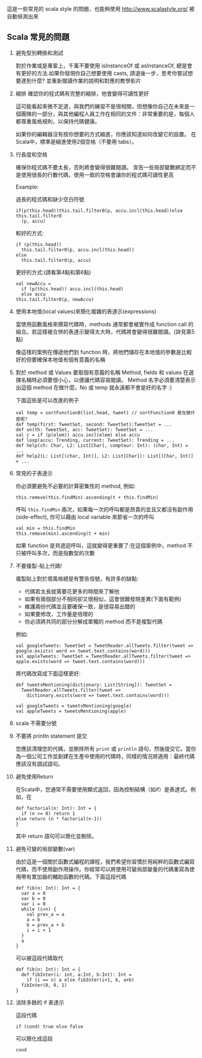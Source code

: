 這是一些常見的 scala style 的問題，也能夠使用 http://www.scalastyle.org/ 被自動偵測出來

## Scala 常見的問題

1. 避免型別轉換和測試

   對於作業或是專案上，千萬不要使用 isInstanceOf 或 asInstanceOf, 總是會有更好的方法.如果你發現你自己想要使用 casts, 請退後一步，思考你嘗試想要達到什麼? 並重新閱讀作業的說明和對應的教學影片

2. 縮排
   確認你的程式碼有完整的縮排，他會變得可讀性更好

   這可能看起來微不足道，與我們的練習不是很相關，但想像你自己在未來是一個團隊的一部分，與其他編程人員工作在相同的文件：非常重要的是，每個人都尊重風格規則，以保持代碼健康。

   如果你的編輯器沒有按你想要的方式縮進，你應該知道如何改變它的設置。 在Scala中，標準是縮進使用2個空格（不要用 tabs）。

3. 行長度和空格

    確保你程式碼不要太長，否則將會變得很難閱讀。
    宣告一些局部變數綁定而不是使用很長的行數代碼，使用一致的空格會讓你的程式碼可讀性更高

    Example:

    過長的程式碼和缺少空白符號
    ```
    if(p(this.head))this.tail.filter0(p, accu.incl(this.head))else this.tail.filter0
      (p, accu)
    ```

    較好的方式:
    ```
    if (p(this.head))
      this.tail.filter0(p, accu.incl(this.head))
    else
      this.tail.filter0(p, accu)
    ```
    
    更好的方式:(請看第4點和第6點)
    ```
    val newAccu = 
      if (p(this.head)) accu.incl(this.head)
      else accu  
    this.tail.filter0(p, newAccu)
    ```

4. 使用本地值(local values)來簡化複雜的表達示(expressions)

    當使用函數風格來撰寫代碼時，methods 通常都會被實作成 function call 的組合。若這樣被合併的表達示變得太大時，代碼將會變得很難閱讀。(詳見第5點)

    像這樣的案例在傳遞他們到 function 時，將他們儲存在本地值的參數是比較好的但要確保本地值有個有意義的名稱


5. 對於 method 或 Values 要取個有意義的名稱
Method, fields 和 values 在選擇名稱時必須要很小心，以便讓代碼容易閱讀。
Method 名字必須要清楚表示出這個 method 在做什麼。No 或 temp 就永遠都不會是好的名字 :)

    下面這些是可以改進的例子
    ```
    val temp = sortFunction0(list.head, tweet) // sortFunction0 是在做什麼呢?
    def temp(first: TweetSet, second: TweetSet):TweetSet = ...
    def un(th: TweetSet, acc: TweetSet): TweetSet = ...
    val c = if (p(elem)) accu.incl(elem) else accu
    def loop(accu: Trending, current: TweetSet): Trending = ...
    def help(ch: Char, L2: List[Char], compteur: Int): (char, Int) = ...
    def help2(L: List[(char, Int)], L2: List[Char]): List[(Char, Int)] = ...
    ```

6. 常見的子表達示

    你必須要避免不必要的計算密集性的 method, 例如:
    ```
    this.remove(this.findMin).ascending(t + this.findMin)
    ```

    呼叫 `this.findMin` 兩次，如果每一次的呼叫都是昂貴的並且又都沒有副作用(side-effect), 你可以藉由 local variable 來節省一次的呼叫

    ```
    val min = this.findMin
    this.remove(min).ascending(t + min)
    ```

    如果 function 是貝遞迴呼叫，這就變得更重要了:在這個案例中，method 不只被呼叫多次，而是指數型的次數

7. 不要複製-貼上代碼!

    複製貼上對於壞風格總是有警告信號，有許多的缺點:
        
    + 代碼若太長就需要花更多的時間來了解他
    + 如果有兩個部分不相同卻又很相似，這會很難發現差異(下面有範例)
    + 維護兩份代碼並且要確保一致，是很容易出錯的
    + 如果要修改，工作量是倍增的
    + 你必須將共同的部分分解成單獨的 method 而不是複製代碼

    例如:
     ```
     val googleTweets: TweetSet = TweetReader.allTweets.filter(tweet =>  google.exists( word => tweet.text.contains(word)))
     val appleTweets: TweetSet = TweetReader.allTweets.filter(tweet => apple.exists(word => tweet.text.contains(word)))
     ```

    將代碼改寫成下面這樣更好:
    ```
    def tweetsMentioning(dictionary: List[String]): TweetSet = 
      TweetReader.allTweets.filter(tweet => 
        dictionary.exists(word => tweet.text.contains(word)))
    
    val googleTweets = tweetsMentioning(google)
    val appleTweets = tweetsMentioning(apple)
    ```

8. scala 不需要分號

9. 不要將 println statement 提交

    您應該清理您的代碼，並刪除所有 `print` 或 `println` 語句，然後提交它。當你為一個公司工作並創建在生產中使用的代碼時，同樣的情況將適用：最終代碼應該沒有調試語句。

10. 避免使用Return

    在Scala中，您通常不需要使用顯式返回，因為控制結構（如if）是表達式。例如，在

    ```
    def factorial(n: Int): Int = {
      if (n <= 0) return 1
    else return (n * factorial(n-1))
    }
    ```
    其中 return 語句可以簡化並刪除。

11. 避免可變的局部變數(var)

    由於這是一個關於函數式編程的課程，我們希望你習慣於用純粹的函數式編寫代碼，而不使用副作用操作。你經常可以將使用可變局部變量的代碼重寫為使用帶有累加器的輔助函數的代碼。下面這段代碼

    ```
    def fib(n: Int): Int = {
      var a = 0
      var b = 0
      var i = 0
      while (i<n) {
        val prev_a = a
        a = b
        b = prev_a + b
        i = i + 1
      }
      a
    }
    ```
    可以被這段代碼取代
    ```
    def fib(n: Int): Int = {
      def fibInter(i: int, a:Int, b:Int): Int = 
        if (i == n) a else fibInter(i+1, b, a+b)
      fibInter(0, 0, 1)
    }
    ```

12. 消除多餘的 if 表達示

    這段代碼
    ```
    if (cond) true else false
    ```
    可以簡化成這段
    ```
    cond
    ```